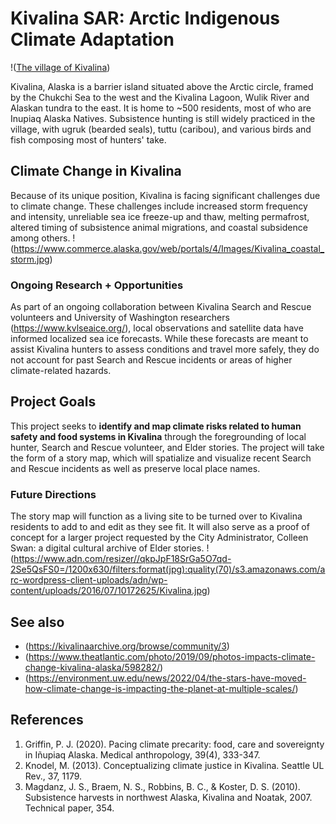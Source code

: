 
# Kivalina SAR: Arctic Indigenous Climate Adaptation
!([The village of Kivalina](https://www.flickr.com/photos/shorezone/11471418433/in/photolist-YmGb7a-XKKS4J-Y53hsj-Ybq6fV-itG23r-XKKRyW-Y56xfu-X8pDzK-Y6qJF7-XKKRKh-X84x12-XKsnDb-X8pBG6-Y9eJgc-6Pmmj2-Y6qJoy-X8pCKD-Y541TG-qhLaQD-Y5h2t3-reyPL4-Ymz61c-XKso63-X84xFa-Ybq6s8-Shr4J7-YmGaqR-XKzDzW-Shr2Wu-YmyhrR-X84xpZ-YmygQR-XKwseA-X84xZM/))

Kivalina, Alaska is a barrier island situated above the Arctic circle, framed by the Chukchi Sea to the west and the Kivalina Lagoon, Wulik River and Alaskan tundra to the east. It is home to ~500 residents, most of who are Inupiaq Alaska Natives. Subsistence hunting is still widely practiced in the village, with ugruk (bearded seals), tuttu (caribou), and various birds and fish composing most of hunters' take. 

## Climate Change in Kivalina
Because of its unique position, Kivalina is facing significant challenges due to climate change. These challenges include increased storm frequency and intensity, unreliable sea ice freeze-up and thaw, melting permafrost, altered timing of subsistence animal migrations, and coastal subsidence among others. 
!(https://www.commerce.alaska.gov/web/portals/4/Images/Kivalina_coastal_storm.jpg)

### Ongoing Research + Opportunities
As part of an ongoing collaboration between Kivalina Search and Rescue volunteers and University of Washington researchers (https://www.kvlseaice.org/), local observations and satellite data have informed localized sea ice forecasts. While these forecasts are meant to assist Kivalina hunters to assess conditions and travel more safely, they do not account for past Search and Rescue incidents or areas of higher climate-related hazards.

## Project Goals
This project seeks to **identify and map climate risks related to human safety and food systems in Kivalina** through the foregrounding of local hunter, Search and Rescue volunteer, and Elder stories. The project will take the form of a story map, which will spatialize and visualize recent Search and Rescue incidents as well as preserve local place names. 

### Future Directions
The story map will function as a living site to be turned over to Kivalina residents to add to and edit as they see fit. It will also serve as a proof of concept for a larger project requested by the City Administrator, Colleen Swan: a digital cultural archive of Elder stories. 
!(https://www.adn.com/resizer//qkpJpF18SrGa5O7qd-2Se5QsFS0=/1200x630/filters:format(jpg):quality(70)/s3.amazonaws.com/arc-wordpress-client-uploads/adn/wp-content/uploads/2016/07/10172625/Kivalina.jpg)

## See also
- (https://kivalinaarchive.org/browse/community/3)
- (https://www.theatlantic.com/photo/2019/09/photos-impacts-climate-change-kivalina-alaska/598282/)
- (https://environment.uw.edu/news/2022/04/the-stars-have-moved-how-climate-change-is-impacting-the-planet-at-multiple-scales/)

## References
1. Griffin, P. J. (2020). Pacing climate precarity: food, care and sovereignty in Iñupiaq Alaska. Medical anthropology, 39(4), 333-347.
2. Knodel, M. (2013). Conceptualizing climate justice in Kivalina. Seattle UL Rev., 37, 1179.
3. Magdanz, J. S., Braem, N. S., Robbins, B. C., & Koster, D. S. (2010). Subsistence harvests in northwest Alaska, Kivalina and Noatak, 2007. Technical paper, 354.
